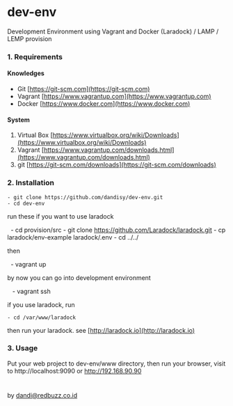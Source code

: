 # dev-env
Development Environment using Vagrant and Docker (Laradock) / LAMP / LEMP provision

### 1. Requirements

#### Knowledges

- Git [https://git-scm.com](https://git-scm.com)
- Vagrant [https://www.vagrantup.com](https://www.vagrantup.com)
- Docker [https://www.docker.com](https://www.docker.com)

#### System

1. Virtual Box [https://www.virtualbox.org/wiki/Downloads](https://www.virtualbox.org/wiki/Downloads)
2. Vagrant [https://www.vagrantup.com/downloads.html](https://www.vagrantup.com/downloads.html)
3. git [https://git-scm.com/downloads](https://git-scm.com/downloads)

### 2. Installation

    - git clone https://github.com/dandisy/dev-env.git
    - cd dev-env
    
run these if you want to use laradock

    - cd provision/src
    - git clone https://github.com/Laradock/laradock.git
    - cp laradock/env-example laradock/.env
    - cd ../../
    
then

    - vagrant up
    
by now you can go into development environment

    - vagrant ssh

if you use laradock, run

    - cd /var/www/laradock
    
then run your laradock. see [http://laradock.io](http://laradock.io)

### 3. Usage

Put your web project to dev-env/www directory, then
run your browser, visit to http://localhost:9090 or http://192.168.90.90

#
by dandi@redbuzz.co.id
